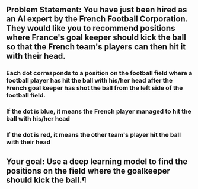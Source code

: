 ## Problem Statement: You have just been hired as an AI expert by the French Football Corporation. They would like you to recommend positions where France's goal keeper should kick the ball so that the French team's players can then hit it with their head.

### Each dot corresponds to a position on the football field where a football player has hit the ball with his/her head after the French goal keeper has shot the ball from the left side of the football field.
### If the dot is blue, it means the French player managed to hit the ball with his/her head
### If the dot is red, it means the other team's player hit the ball with their head
## Your goal: Use a deep learning model to find the positions on the field where the goalkeeper should kick the ball.¶

